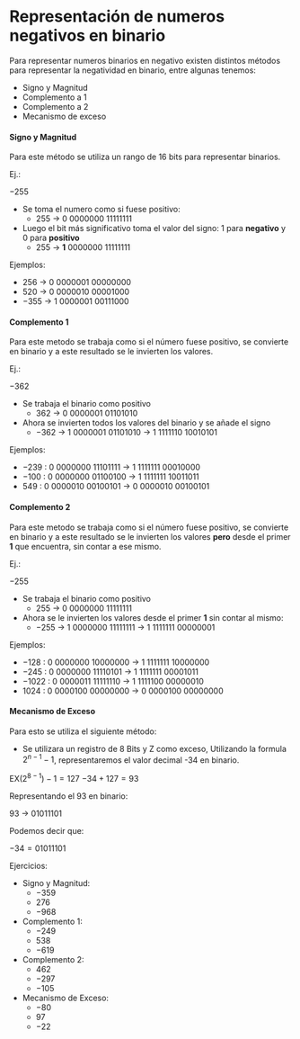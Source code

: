 # Representación de numeros negativos en binario

Para representar numeros binarios en negativo existen distintos métodos para representar la negatividad en binario, entre algunas tenemos:

- Signo y Magnitud
- Complemento a 1
- Complemento a 2
- Mecanismo de exceso


#### Signo y Magnitud

Para este método se utiliza un rango de 16 bits para representar binarios.

Ej.:  

$-255$

  - Se toma el numero como si fuese positivo:
    - $255$ $\rightarrow$ $0$ $0000000$ $11111111$
  - Luego el bit más significativo toma el valor del signo: 1 para **negativo** y 0 para **positivo**
    - $255$ $\rightarrow$  **$1$** $0000000$ $11111111$    

Ejemplos:

- $256$  $\rightarrow$ $0$ $0000001$ $00000000$
- $520$  $\rightarrow$ $0$ $0000010$ $00001000$
- $-355$ $\rightarrow$ $1$ $0000001$ $00111000$

#### Complemento 1

Para este metodo se trabaja como si el número fuese positivo, se convierte en binario y a este resultado se le invierten los valores.

Ej.:  

$-362$
  - Se trabaja el binario como positivo
    - $362$ $\rightarrow$ $0$ $0000001$ $01101010$
  - Ahora se invierten todos los valores del binario y se añade el signo
    - $-362$ $\rightarrow$ $1$ $0000001$ $01101010$ $\rightarrow$ $1$ $1111110$ $10010101$

Ejemplos:
  - $-239$ : $0$ $0000000$ $11101111$ $\rightarrow$ $1$ $1111111$ $00010000$
  - $-100$ : $0$ $0000000$ $01100100$ $\rightarrow$ $1$ $1111111$ $10011011$
  - $549$  : $0$ $0000010$ $00100101$ $\rightarrow$ $0$ $0000010$ $00100101$


#### Complemento 2

Para este metodo se trabaja como si el número fuese positivo, se convierte en binario y a este resultado se le invierten los valores **pero** desde el primer **1** que encuentra, sin contar a ese mismo.

Ej.:

$-255$
  - Se trabaja el binario como positivo
    - $255$ $\rightarrow$ $0$ $0000000$ $11111111$
  - Ahora se le invierten los valores desde el primer **1** sin contar al mismo:
    - $-255$ $\rightarrow$ $1$ $0000000$ $11111111$ $\rightarrow$ $1$ $1111111$ $00000001$

Ejemplos:

- $-128$  : $0$ $0000000$ $10000000$ $\rightarrow$ $1$ $1111111$ $10000000$
- $-245$  : $0$ $0000000$ $11110101$ $\rightarrow$ $1$ $1111111$ $00001011$
- $-1022$ : $0$ $0000011$ $11111110$ $\rightarrow$ $1$ $1111100$ $00000010$
- $1024$  : $0$ $0000100$ $00000000$ $\rightarrow$ $0$ $0000100$ $00000000$

#### Mecanismo de Exceso

Para esto se utiliza el siguiente método:

  - Se utilizara un registro de 8 Bits y Z como exceso, Utilizando la formula $2^{n-1} - 1$, representaremos el valor decimal -34 en binario.

$\text{EX}(2^{8-1}) - 1 = 127$
$-34 + 127 = 93$

Representando el $93$ en binario: 

$93$ $\rightarrow$ $01011101$

Podemos decir que:

$-34 = 01011101$


Ejercicios:
 - Signo y Magnitud:  
   - $-359$
   - $276$
   - $-968$
 - Complemento 1:
   - $-249$
   - $538$
   - $-619$
 - Complemento 2:
   - $462$
   - $-297$
   - $-105$
 - Mecanismo de Exceso:
   - $-80$
   - $97$
   - $-22$
